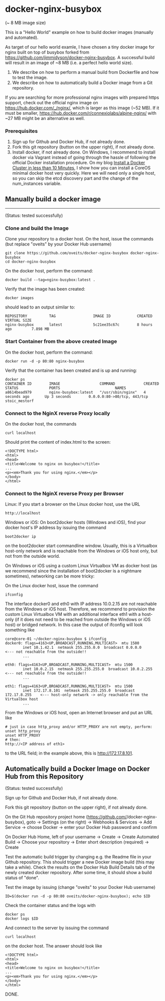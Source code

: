 # docker-nginx-busybox 
(~ 8 MB image size)

This is a "Hello World" example on how to build docker images (manually and automated). 

As target of our hello world examle, I have chosen a tiny docker image for nginx built on top of busybox forked from https://github.com/jimmidyson/docker-nginx-busybox. A successful build will result in an image of ~8 MB (i.e. a perfect hello world size).

1. We describe on how to perform a manual build from Dockerfile and how to test the image. 
2. We describe on how to automatically build a Docker image from a Git repository.

If you are searching for more professional nginx images with prepared https support, check out the official nginx image on https://hub.docker.com/_/nginx/, which is larger as this image (~52 MB). If it must be smaller, https://hub.docker.com/r/connexiolabs/alpine-nginx/ with ~27 MB might be an alternative as well.

### Prerequisites
1. Sign up for Github and Docker Hub, if not already done.
2. Fork this git repository (button on the upper right), if not already done.
3. Install docker, if not already done. On Windows, I recommend to install docker via Vagrant instead of going through the hassle of following the official Docker installation procedure. On my blog [Install a Docker Cluster in less than 10 Minutes](https://wordpress.com/post/97734730/32/), I show how you can install a CoreOS minimal docker host very quickly. Here we will need only a single host, so you can skip the etcd discovery part and the change of the num_instances variable.

## Manually build a docker image
-----------------------------
(Status: tested successfully)

### Clone and build the Image

Clone your repository to a docker host. On the host, issue the commands (but replace "oveits" by your Docker Hub username)

    git clone https://github.com/oveits/docker-nginx-busybox docker-nginx-busybox
    cd docker-nginx-busybox

On the docker host, perform the command:

    docker build --tag=nginx-busybox:latest .

Verify that the image has been created:

    docker images
    
should lead to an output similar to:

    REPOSITORY          TAG                 IMAGE ID            CREATED             VIRTUAL SIZE
    nginx-busybox       latest              5c21ee35c67c        8 hours ago         7.898 MB

### Start Container from the above created Image
On the docker host, perform the command:

    docker run -d -p 80:80 nginx-busybox

Verify that the container has been created and is up and running:

    docker ps
    CONTAINER ID        IMAGE                  COMMAND             CREATED             STATUS              PORTS                         NAMES
    a8614bead979        nginx-busybox:latest   "/usr/sbin/nginx"   4 seconds ago       Up 3 seconds        0.0.0.0:80->80/tcp, 443/tcp   stoic_mestorf

### Connect to the NginX reverse Proxy locally
On the docker host, the commands

    curl localhost
    
Should print the content of index.html to the screen:

    <!DOCTYPE html>
    <html>
    <head>
    <title>Welcome to nginx on busybox!</title>
    ...
    <p><em>Thank you for using nginx.</em></p>
    </body>
    </html>

### Connect to the NginX reverse Proxy per Browser
Linux:
If you start a browser on the Linux docker host, use the URL 

    http://localhost
    
Windows or iOS:
On boot2docker hosts (Windows and iOS), find your docker host's IP address by issuing the command 
    
    boot2docker ip
     
on the boot2docker start commandline window. Usually, this is a Virtualbox host-only network and is reachable from the Windows or iOS host only, but not from the outside world.

On Windows or iOS using a custom Linux Virtualbox VM as docker host (as we recommend since the installation of boot2docker is a nightmare sometimes), networking can be more tricky:

On the Linux docker host, issue the command

    ifconfig
    
The interface docker0 and eth0 with IP address 10.0.2.15 are not reachable from the Windows or iOS host. Therefore, we recommend to provision the custom Linux Virtualbox VM with an additional interface eth1 with a host-only (if it does not need to be reached from outside the Windows or iOS host) or bridged network. In this case the output of ifconfig will look something like  

    core@core-01 ~/docker-nginx-busybox $ ifconfig
    docker0: flags=4163<UP,BROADCAST,RUNNING,MULTICAST>  mtu 1500
            inet 10.1.42.1  netmask 255.255.0.0  broadcast 0.0.0.0              <--- not reachable from the outside!!
            ...
    
    eth0: flags=4163<UP,BROADCAST,RUNNING,MULTICAST>  mtu 1500
            inet 10.0.2.15  netmask 255.255.255.0  broadcast 10.0.2.255         <--- not reachable from the outside!!
            ...
    
    eth1: flags=4163<UP,BROADCAST,RUNNING,MULTICAST>  mtu 1500
            inet 172.17.8.101  netmask 255.255.255.0  broadcast 172.17.8.255    <--- host-only network -> only reachable from the Virtualbox host
            ...

From the Windows or iOS host, open an Internet browser and put an URL like

    # just in case http_proxy and/or HTTP_PROXY are not empty, perform:
    unset http_proxy
    unset HTTP_PROXY
    # then:
    http://<IP address of eth1>

to the URL field; in the example above, this is http://172.17.8.101.

## Automatically build a Docker Image on Docker Hub from this Repository
(Status: tested successfully)

Sign up for Github and Docker Hub, if not already done. 

Fork this git repository (button on the upper right), if not already done.

On the Git Hub repository project home (https://github.com/<yourname>/docker-nginx-busybox), goto -> Settings (on the right) -> Webhooks & Services -> Add Service -> choose Docker -> enter your Docker Hub password and confirm

On Docker Hub Home, left of your username -> Create -> Create Automated Build -> Choose your repository -> Enter short description (required) -> Create

Test the automatic build trigger by changing e.g. the Readme file in your Github repository. This should trigger a new Docker image build (this may take a while). Check the results on the Docker Hub Build Details tab of the newly created docker repository. After some time, it should show a build status of "done".

Test the image by issuing (change "oveits" to your Docker Hub username)

    ID=$(docker run -d -p 80:80 oveits/docker-nginx-busybox); echo $ID
    
Check the container status and the logs with

    docker ps
    docker logs $ID
    
And connect to the server by issuing the command

    curl localhost
    
on the docker host. The answer should look like

    <!DOCTYPE html>
    <html>
    <head>
    <title>Welcome to nginx on busybox!</title>
    ...
    <p><em>Thank you for using nginx.</em></p>
    </body>
    </html>
    
DONE.
